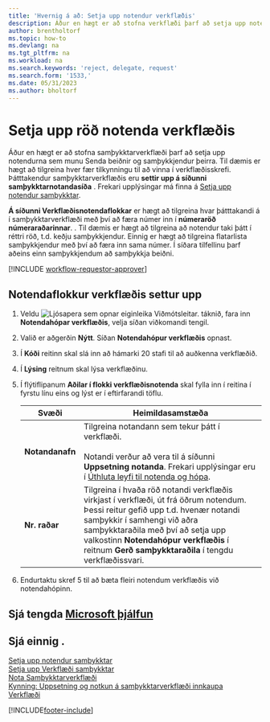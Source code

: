 ```yaml
---
title: 'Hvernig á að: Setja upp notendur verkflæðis'
description: Áður en hægt er að stofna verkflæði þarf að setja upp notendurna sem taka þátt í þeim á síðunni Samþykktarnotendauppsetning.
author: brentholtorf
ms.topic: how-to
ms.devlang: na
ms.tgt_pltfrm: na
ms.workload: na
ms.search.keywords: 'reject, delegate, request'
ms.search.form: '1533,'
ms.date: 05/31/2023
ms.author: bholtorf
---
```

# Setja upp röð notenda verkflæðis

Áður en hægt er að stofna samþykktarverkflæði þarf að setja upp notendurna sem munu Senda beiðnir og samþykkjendur þeirra. Til dæmis er hægt að tilgreina hver fær tilkynningu til að vinna í verkflæðisskrefi. Þátttakendur samþykktarverkflæðis eru  **settir upp á síðunni samþykktarnotandasíða** . Frekari upplýsingar má finna á [Setja upp notendur samþykktar](across-how-to-set-up-approval-users.md).

 **Á síðunni Verkflæðisnotendaflokkar**  er hægt að tilgreina hvar þátttakandi á í samþykktarverkflæði með því að færa númer inn í  **númeraröð númeraraðarinnar**. . Til dæmis er hægt að tilgreina að notendur taki þátt í réttri röð, t.d. keðju samþykkjendur. Einnig er hægt að tilgreina flatarlista samþykkjendur með því að færa inn sama númer. Í síðara tilfellinu þarf aðeins einn samþykkjendum að samþykkja beiðni.

[!INCLUDE [workflow-requestor-approver](includes/workflow-requestor-approver.md)]

## Notendaflokkur verkflæðis settur upp

1. Veldu ![Ljósapera sem opnar eiginleika Viðmótsleitar.](media/ui-search/search_small.png "Segðu mér hvað þú vilt gera") táknið, fara inn **Notendahópar verkflæðis**, velja síðan viðkomandi tengil.  
2. Valið er aðgerðin **Nýtt**. Síðan **Notendahópur verkflæðis** opnast.  
3. Í **Kóði** reitinn skal slá inn að hámarki 20 stafi til að auðkenna verkflæðið.  
4. Í **Lýsing** reitnum skal lýsa verkflæðinu.  
5. Í flýtiflipanum **Aðilar í flokki verkflæðisnotenda** skal fylla inn í reitina í fyrstu línu eins og lýst er í eftirfarandi töflu.  

   |Svæði|Heimildasamstæða|
   |-----|-----------|
   |**Notandanafn**|Tilgreina notandann sem tekur þátt í verkflæði.<br /><br /> Notandi verður að vera til á síðunni **Uppsetning notanda**. Frekari upplýsingar eru í [Úthluta leyfi til notenda og hópa](ui-define-granular-permissions.md).|
   |**Nr. raðar**|Tilgreina í hvaða röð notandi verkflæðis virkjast í verkflæði, út frá öðrum notendum. Þessi reitur gefið upp t.d. hvenær notandi samþykkir í samhengi við aðra samþykktaraðila með því að setja upp valkostinn **Notendahópur verkflæðis** í reitnum **Gerð samþykktaraðila** í tengdu verkflæðissvari.| 

6. Endurtaktu skref 5 til að bæta fleiri notendum verkflæðis við notendahópinn.  

## Sjá tengda [Microsoft þjálfun](/training/modules/create-workflows/)

## Sjá einnig .

[Setja upp notendur samþykktar](across-how-to-set-up-approval-users.md)  
[Setja upp Verkflæði samþykktar](across-set-up-workflows.md)  
[Nota Samþykktarverkflæði](across-use-workflows.md)  
[Kynning: Uppsetning og notkun á samþykktarverkflæði innkaupa](walkthrough-setting-up-and-using-a-purchase-approval-workflow.md)  
[Verkflæði](across-workflow.md)  

[!INCLUDE[footer-include](includes/footer-banner.md)]
